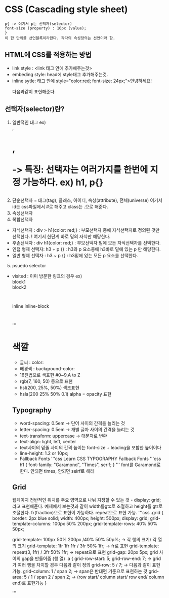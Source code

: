 # CSS (Cascading style sheet)
```작성된 HTML을 꾸며주는 style sheet
p{ -> 여기서 p는 선택자(selector)
font-size (property) : 10px (value); 
}
이 한 단위를 선언블록이라한다. 각각의 속성정의는 선언이라 함.
```
## HTML에 CSS를 적용하는 방법
- link style : <link 태그 안에 추가해주는것>
- embeding style: head에 style태그 추가해주는것. <style></style>
- inline sytle: 태그 안에 style="color:red; font-size: 24px;">안녕하세요!</p> 다음과같이 표현해준다.

## 선택자(selector)란?
1) 일반적인 태그 ex) <div>, <h1>, <p> -> 특징: 선택자는 여러가지를 한번에 지정 가능하다. ex) h1, p{}
2) 단순선택자 = 태그(tag), 클래스, 아이디, 속성(attribute), 전체(universe)
여기서 id는 css파일에서 #로 해주고 class는 .으로 해준다.
3) 속성선택자
4) 복합선택자
 - 자식선택자 : div > h1{color: red;} : 부모선택자 중에 자식선택자로 정의된 것만 선택한다. ! 여기서 한단계 바로 밑의 자식만 해당한다.
 - 후손선택자 : div h1{color: red;} : 부모선택자 밑에 모든 자식선택자를 선택한다.
 - 인접 형제 선택자: h3 + p {} : h3와 p 요소중에 h3바로 밑에 있는 p 만 해당한다.
 - 일반 형제 선택자 : h3 ~ p {} : h3밑에 있는 모든 p 요소를 선택한다.
5) psuedo selector
 - visited : 이미 방문한 링크의 경우 ex) <style> a:link{color: red;}
 - link : 방문하지 않은 링크의 경우
 - hover : 마우스를 올렸을때 나타나는 행동
 - focus : 클릭했을때 나타나는 행동
 
## position
웹페이지 내부 content(tag)의 위치를 지정해주는것
css file 내부에 .header{} 내부에 표현해줌
'''python
position: relative or absolute or fixed; 라고 표현해준다.
z-index: 숫자
'''
 - relative : content의 위치는 페이지의 기본 위치를 기준으로 함
 - absolute : content의 위치는 가장 가까운 위치에 있는 요소를 기준으로 한다.(overlap됨)
 - fixed : 웹페이지에 위치에 고정할 수 있으며 스크롤해도 그 위치에 고정되어있다.
 - z-index : 다른 요소와 overlap될 때 중첩되는 위치를 숫자로 지정한다.
 
## display
 content(tag)가 어떻게 보여줄지 결정하는 것
 '''css
 display: none, block, inline, inline-block;
 '''
  - none: 태그가 보이지 않게 되며 영역을 차지하지 않습니다.
  - block : <div>, <p> 태그가 이에 해당되며 가로길이가 기본적으로 width: 100%로 된다.
            태그를 이어서 사용하면 줄바꿈이 되어 보이며 width와 height속성을 지정할 수 있으며
            레이아웃 배치시 주로 쓰인다.
  - inline : <span>, <b> 태그가 이에 해당되며 block과 달리 줄 바꿈이 되지 않고
             width와 height를 지정할 수 없다.
  - inline-block : block과 inline의 중간 형태라고 볼 수 있는데, 줄 바꿈이 되지 않지만 크기를 지정 할 수 있다.
  
## float , clear
  - float : 웹페이지에서 맨 왼쪽 or 맨 오른쪽으로 content를 이동해주는것
  - clear : 웹페이지에서 요소의 왼쪽 또는 오른쪽으로 지우는 것
  
##예제
  '''css
  <html>
<head>
<style>
	#box-container > div,
	#box-container > span{
		border: 2px solid #09c;
		margin: 3px 0;
		padding: 5px;
	} 
	.none{ display: none }
	.block1{ display: block }
	.block2{ display: block; width: 300px; height: 60px; }
	.inline{ display: inline; width: 200px; height: 60px; }
	.inline-block{ display: inline-block; width: 200px; height: 60px; *zoom: 1; }
</style>
</head>
<body>
	<div id="box-container">
		<div class="none">none</div>
		<div class="block1">block1</div>
		<div class="block2">block2</div>
		<span class="inline">inline</span>
		<span class="inline-block">inline-block</span>
	</div>
</body>
</html>
  '''
  
# 색깔
 - 글씨 : color:
 - 배경색 : background-color: 
 - 16진법으로 색표현 #0~9,A to Z
 - rgb(7, 160, 50) 등으로 표현
 - hsl(200, 25%, 50%) 색조표현
 - hsla(200 25% 50% 0.1) alpha = opacity 표현
  
## Typography
 - word-spacing: 0.5em -> 단어 사이의 간격을 늘리는 것
 - letter-spacing: 0.5em -> 개별 글자 사이의 간격을 늘리는 것
 - text-transform: uppercase -> 대문자로 변환
 - text-align: light, left, center
 - text사이의 밑줄 사이의 간격 높이는 font-size + leading을 포함한 높이이다
 - line-height: 1.2 or 10px;
 - Fallback Fonts
 '''css
 Learn
CSS TYPOGRAPHY
Fallback Fonts
'''css
h1 {
  font-family: "Garamond", "Times", serif;
}
 '''
 font를 Garamond로 한다. 안되면 times, 안되면 seirf로 해라


## Grid
웹페이지 전반적인 위치를 주요 영역으로 나눠 지정할 수 있는 것 - display: grid; 라고 표현해준다.
예제에서 보는것과 같이 width를gtc로 조절하고 height를 gtr로 조절한다.
fr(fraction)으로 표현이 가능하다.
repeat으로 표현 가능.
'''css
.grid {
  border: 2px blue solid;
  width: 400px;
  height: 500px;
  display: grid;
  grid-template-columns: 100px 50% 200px;
  grid-template-rows: 40% 50% 50px;
  
  grid-template: 100px 50% 200px /40% 50% 50p%; -> 각 행의 크기/ 각 열의 크기
  grid-template: 1fr 1fr 1fr / 3fr 50% 1fr; -> fr로 표현
  grid-template: repeat(3, 1fr) / 3fr 50% 1fr; -> repeat으로 표현
  grid-gap: 20px 5px; grid 사이의 gap을 만들어줌 (행 열)
  .a {
  grid-row-start: 5;
  grid-row-end: 7;  -> grid가 여러 행을 차지할 경우 다음과 같이 정의
  grid-row: 5 / 7;  -> 다음과 같이 표현 가능.
  grid-column: 1 / span 2; -> span은 반대편 기준으로 표현하는 것
  grid-area: 5 / 1 / span 2 / span 2; -> (row start/ column start/ row end/ column end)로 표현가능
  } 

'''
